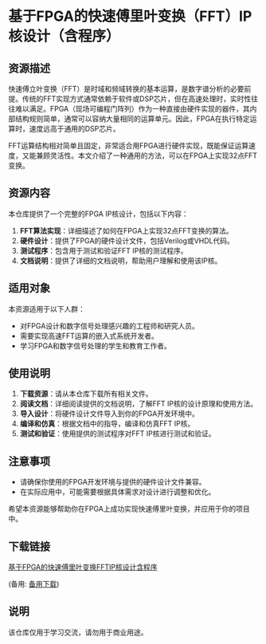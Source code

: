 # 基于FPGA的快速傅里叶变换（FFT）IP核设计（含程序）

## 资源描述

快速傅立叶变换（FFT）是时域和频域转换的基本运算，是数字谱分析的必要前提。传统的FFT实现方式通常依赖于软件或DSP芯片，但在高速处理时，实时性往往难以满足。FPGA（现场可编程门阵列）作为一种直接由硬件实现的器件，其内部结构规则简单，通常可以容纳大量相同的运算单元。因此，FPGA在执行特定运算时，速度远高于通用的DSP芯片。

FFT运算结构相对简单且固定，非常适合用FPGA进行硬件实现，既能保证运算速度，又能兼顾灵活性。本文介绍了一种通用的方法，可以在FPGA上实现32点FFT变换。

## 资源内容

本仓库提供了一个完整的FPGA IP核设计，包括以下内容：

1. **FFT算法实现**：详细描述了如何在FPGA上实现32点FFT变换的算法。
2. **硬件设计**：提供了FPGA的硬件设计文件，包括Verilog或VHDL代码。
3. **测试程序**：包含用于测试和验证FFT IP核的测试程序。
4. **文档说明**：提供了详细的文档说明，帮助用户理解和使用该IP核。

## 适用对象

本资源适用于以下人群：

- 对FPGA设计和数字信号处理感兴趣的工程师和研究人员。
- 需要实现高速FFT运算的嵌入式系统开发者。
- 学习FPGA和数字信号处理的学生和教育工作者。

## 使用说明

1. **下载资源**：请从本仓库下载所有相关文件。
2. **阅读文档**：详细阅读提供的文档说明，了解FFT IP核的设计原理和使用方法。
3. **导入设计**：将硬件设计文件导入到你的FPGA开发环境中。
4. **编译和仿真**：根据文档中的指导，编译和仿真FFT IP核。
5. **测试和验证**：使用提供的测试程序对FFT IP核进行测试和验证。

## 注意事项

- 请确保你使用的FPGA开发环境与提供的硬件设计文件兼容。
- 在实际应用中，可能需要根据具体需求对设计进行调整和优化。

希望本资源能够帮助你在FPGA上成功实现快速傅里叶变换，并应用于你的项目中。

## 下载链接
[基于FPGA的快速傅里叶变换FFTIP核设计含程序](https://pan.quark.cn/s/43b19db58990) 

(备用: [备用下载](https://pan.baidu.com/s/1ObekGo44_MxrUQ4h5-cSQA?pwd=1234))

## 说明

该仓库仅用于学习交流，请勿用于商业用途。
